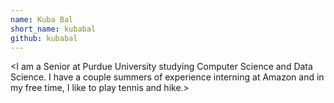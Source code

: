 ```yaml
---
name: Kuba Bal
short_name: kubabal
github: kubabal
---
```


**<Kuba Bal>** <I am a Senior at Purdue University studying Computer Science and Data Science. I have a couple summers of experience interning at Amazon and in my free time, I like to play tennis and hike.>
